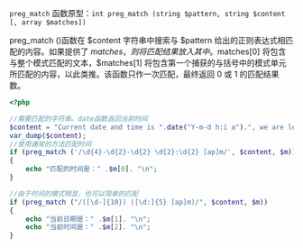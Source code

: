 `preg_match` 函数原型：`int preg_match (string $pattern, string $content [, array $matches])`

preg\_match \(\)函数在 $content 字符串中搜索与 $pattern 给出的正则表达式相匹配的内容。如果提供了 $matches，则将匹配结果放入其 中。$matches\[0\] 将包含与整个模式匹配的文本，$matches\[1\] 将包含第一个捕获的与括号中的模式单元所匹配的内容，以此类推。该函数只作一次匹配，最终返回 0 或 1 的匹配结果数。

```php
<?php 

//需要匹配的字符串。date函数返回当前时间 
$content = "Current date and time is ".date("Y-m-d h:i a").", we are learning PHP together."; 
var_dump($content);
//使用通常的方法匹配时间 
if (preg_match ('/\d{4}-\d{2}-\d{2} \d{2}:\d{2} [ap]m/', $content, $m)) 
{ 
    echo "匹配的时间是：" .$m[0]. "\n"; 
} 

//由于时间的模式明显，也可以简单的匹配 
if (preg_match ("/([\d-]{10}) ([\d:]{5} [ap]m)/", $content, $m)) 
{ 
    echo "当前日期是：" .$m[1]. "\n"; 
    echo "当前时间是：" .$m[2]. "\n"; 
}
```



